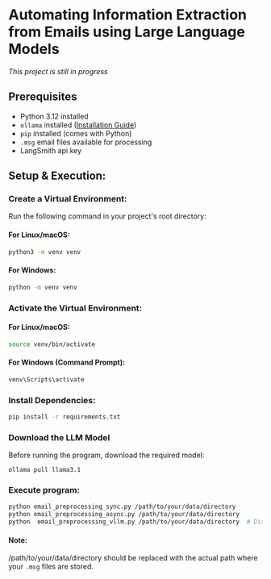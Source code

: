 # Automating Information Extraction from Emails using Large Language Models

*This project is still in progress* 

## Prerequisites
- Python 3.12 installed
- `ollama` installed ([Installation Guide](https://ollama.ai/))
- `pip` installed (comes with Python)
- `.msg` email files available for processing
- LangSmith api key 




## Setup & Execution:

### Create a Virtual Environment:
Run the following command in your project's root directory:

#### For Linux/macOS: 
```sh
python3 -m venv venv
```
#### For Windows: 
```sh
python -m venv venv
```

### Activate the Virtual Environment:
#### For Linux/macOS: 
```sh
source venv/bin/activate
```
#### For Windows (Command Prompt): 
```sh
venv\Scripts\activate
```
### Install Dependencies:
```sh
pip install -r requirements.txt
```

### Download the LLM Model
Before running the program, download the required model:
```
ollama pull llama3.1
```
### Execute program:
```sh
python email_preprocessing_sync.py /path/to/your/data/directory                                     # Serial invocations of the model
python email_preprocessing_async.py /path/to/your/data/directory                                    # Parallel invocations of the model
python  email_preprocessing_vllm.py /path/to/your/data/directory  # Distributed inference using vllm
```
#### Note: 
/path/to/your/data/directory should be replaced with the actual path where your `.msg` files are stored.
